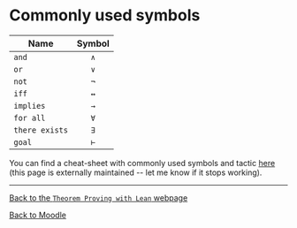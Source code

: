 #  Commonly used symbols

<!--
echo 'Name | Symbol
- | :-:
`and` `∧`
`or` `∨`
`not` `¬`
`iff` `↔`
`implies` `→`
`for all` `∀`
`there exists` `∃`
`goal` `⊢`' |
  sed 's=` `=` | `= ; s=^=| =; s=$= |=' |
  column -s'|' -o'|' -t | copy
-->

| Name           | Symbol |
| -              | :-:    |
| `and`          | `∧`    |
| `or`           | `∨`    |
| `not`          | `¬`    |
| `iff`          | `↔`    |
| `implies`      | `→`    |
| `for all`      | `∀`    |
| `there exists` | `∃`    |
| `goal`         | `⊢`    |

You can find a cheat-sheet with commonly used symbols and tactic [here](https://github.com/madvorak/lean4-cheatsheet/blob/main/lean-tactics.pdf) (this page is externally maintained -- let me know if it stops working).

---

[Back to the `Theorem Proving with Lean` webpage](https://adomani.github.io/Syllabus/MA4N1/intro)

[Back to Moodle](https://moodle.warwick.ac.uk/course/view.php?id=58287#section-0)
